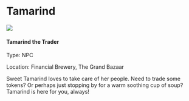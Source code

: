 # Tamarind

![](../.gitbook/assets/character\_frame\_tamarind.png)

#### Tamarind the Trader

Type: NPC

Location: Financial Brewery, The Grand Bazaar

Sweet Tamarind loves to take care of her people. Need to trade some tokens? Or perhaps just stopping by for a warm soothing cup of soup? Tamarind is here for you, always!
